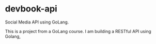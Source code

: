 # devbook-api
Social Media API using GoLang. 

This is a project from a GoLang course.
I am building a RESTful API using Golang, 
